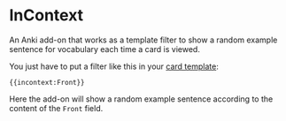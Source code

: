 # InContext

An Anki add-on that works as a template filter to show a random example sentence for vocabulary each time a card is viewed.

You just have to put a filter like this in your [card template](https://docs.ankiweb.net/templates/intro.html):
```
{{incontext:Front}}
```
Here the add-on will show a random example sentence according to the content of the `Front` field.
